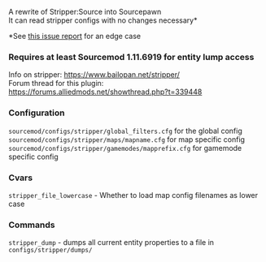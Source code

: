 A rewrite of Stripper:Source into Sourcepawn  
It can read stripper configs with no changes necessary*  
  
*See [this issue report](https://github.com/tilgep/stripper/issues/2) for an edge case  

### **Requires at least Sourcemod 1.11.6919 for entity lump access**

Info on stripper: https://www.bailopan.net/stripper/  
Forum thread for this plugin: https://forums.alliedmods.net/showthread.php?t=339448

### Configuration
`sourcemod/configs/stripper/global_filters.cfg` for the global config  
`sourcemod/configs/stripper/maps/mapname.cfg` for map specific config  
`sourcemod/configs/stripper/gamemodes/mapprefix.cfg` for gamemode specific config

### Cvars
`stripper_file_lowercase` - Whether to load map config filenames as lower case

### Commands
`stripper_dump` - dumps all current entity properties to a file in `configs/stripper/dumps/`
